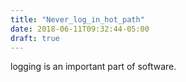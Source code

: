 ```yaml
---
title: "Never_log_in_hot_path"
date: 2018-06-11T09:32:44-05:00
draft: true
---
```


logging is an important part of software.
